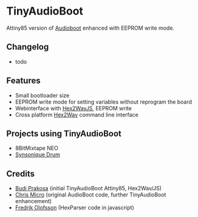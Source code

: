 # TinyAudioBoot

Attiny85 version of [Audioboot](http://www.hobby-roboter.de/forum/viewtopic.php?f=4&t=127) enhanced with EEPROM write mode. 

## Changelog

- todo

## Features

- Small bootloader size
- EEPROM write mode for setting variables without reprogram the board
- Webinterface with [Hex2WavJS](4_4.1-Hex2Wav.md), EEPROM write
- Cross platform [Hex2Wav](4_4.1-Hex2Wav.md) command line interface


## Projects using TinyAudioBoot

- 8BitMixtape NEO
- [Synsonique Drum](https://janostman.wordpress.com/2017/07/10/synsonique-drum/) 

## Credits

* [Budi Prakosa](http://manticore.id) (initial TinyAudioBoot Attiny85, Hex2Wav/JS)
* [Chris Micro](https://github.com/ChrisMicro) (original AudioBoot code, further TinyAudioBoot enhancement)
* [Fredrik Olofsson](http://fredrikolofsson.com/) (HexParser code in javascript)